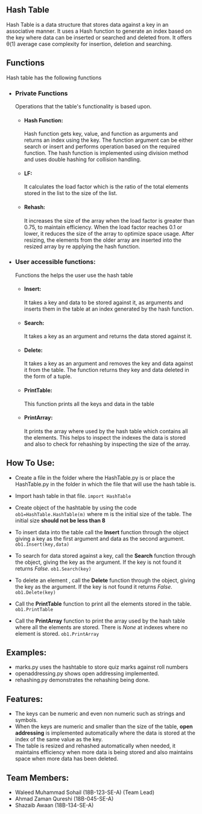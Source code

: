 ## Hash Table
Hash Table is a data structure that stores data against a key in an
associative manner. It uses a Hash function to generate an index based on the key where data can be inserted or searched and deleted from. It offers θ(1) average case complexity for insertion, deletion and searching.

##  Functions
Hash table has the following functions

 - ### Private Functions
	Operations that the table's functionality is based upon.
	 - #### Hash Function:
		 Hash function gets key, value, and function as arguments and returns an index using the key. The function argument can be either search or insert and performs operation based on the required function. The hash function is implemented using division method and uses double hashing for collision handling.
	- #### LF:
		It calculates the load factor which is the ratio of the total elements stored in the list to the size of the list.
	- #### Rehash:
		It increases the size of the array when the load factor is greater than 0.75, to maintain efficiency. When the load factor reaches 0.1 or lower, it reduces the size of the array to optimize space usage. After resizing, the elements from the older array are inserted into the resized array by re applying the hash function.
 - ### User accessible functions:
	Functions the helps the user use the hash table
	- #### Insert:
		It takes a key and data to be stored against it, as arguments and inserts them in the table at an index generated by the hash function.
	- #### Search:
		It takes a key as an argument and returns the data stored against it.
	- #### Delete:
		It takes a key as an argument and removes the key and data against it from the table. The function returns they key and data deleted in the form of a tuple.
	- #### PrintTable:
		This function prints all the keys and data in the table
	- #### PrintArray:
		It prints the array where used by the hash table which contains all the elements. This helps to inspect the indexes the data is stored and also to check for rehashing by inspecting the size of the array.
	
##  How To Use:
 - Create a file in the folder where the HashTable.py is or place the HashTable.py in the folder in which the file that will use the hash table is.
 - Import hash table in that file. 
 `import HashTable`
 - Create object of the hashtable by using the code
	  `ob1=HashTable.HashTable(m)`
	  where m is the initial size of the table. The initial size **should not be less than 8**

 - To insert data into the table call the **Insert** function through the object giving a key as the first argument and data as the second argument.
 `ob1.Insert(key,data)`
 - To search for data stored against a key, call the **Search** function through the object, giving the key as the argument. If the key is not found it returns *False*.
 `ob1.Search(key)`
 - To delete an element , call the **Delete** function through the object, giving the key as the argument. If the key is not found it returns *False*.
 `ob1.Delete(key)`
 - Call the **PrintTable** function to print all the elements stored in the table.
 `ob1.PrintTable`
 - Call the **PrintArray** function to print the array used by the hash table where all the elements are stored. There is *None* at indexes where no element is stored.
 `ob1.PrintArray`
## Examples:

 - marks.py uses the hashtable to store quiz marks against roll numbers
 - openaddressing.py shows open addressing implemented.
 - rehashing.py demonstrates the rehashing being done.

	

##  Features:

 - The keys can be numeric and even non numeric such as strings and symbols.
 - When the keys are numeric and smaller than the size of the table, **open addressing** is implemented automatically where the data is stored at the index of the same value as the key.
 - The table is resized and rehashed automatically when needed, it maintains efficiency when more data is being stored and also maintains space when more data has been deleted.

## Team Members:
 

 - Waleed Muhammad Sohail (18B-123-SE-A) 					(Team Lead)
 - Ahmad Zaman Qureshi (18B-045-SE-A)
 - Shazaib Awaan (18B-134-SE-A)
